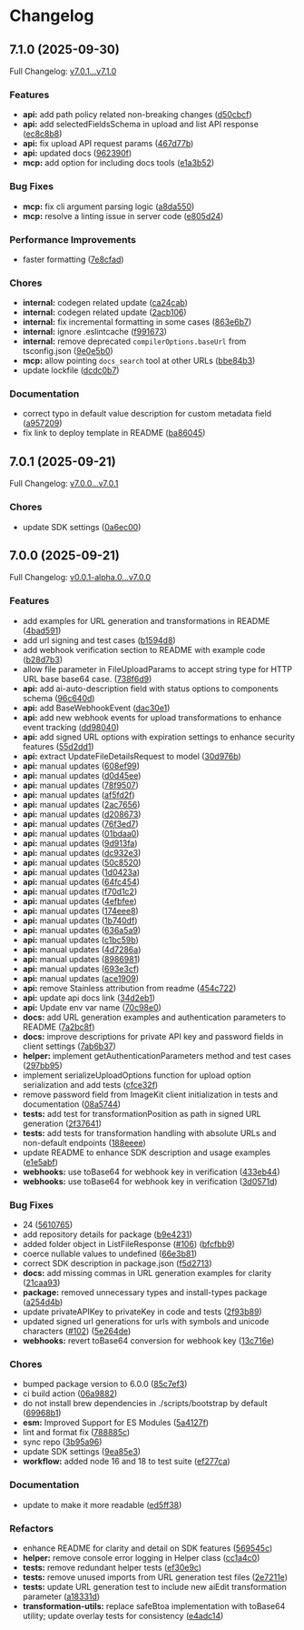 # Changelog

## 7.1.0 (2025-09-30)

Full Changelog: [v7.0.1...v7.1.0](https://github.com/imagekit-developer/imagekit-nodejs/compare/v7.0.1...v7.1.0)

### Features

* **api:** add path policy related non-breaking changes ([d50cbcf](https://github.com/imagekit-developer/imagekit-nodejs/commit/d50cbcf4cd2535e25310c635539a2ecf2f2e8201))
* **api:** add selectedFieldsSchema in upload and list API response ([ec8c8b8](https://github.com/imagekit-developer/imagekit-nodejs/commit/ec8c8b846e6288e6c13d4bbe4e65ca13d4059fa2))
* **api:** fix upload API request params ([467d77b](https://github.com/imagekit-developer/imagekit-nodejs/commit/467d77b12af3f7f0a0816bffb921b229f6c54a9b))
* **api:** updated docs ([962390f](https://github.com/imagekit-developer/imagekit-nodejs/commit/962390f02b179b6a34f9697c27bc67ed99ba9b99))
* **mcp:** add option for including docs tools ([e1a3b52](https://github.com/imagekit-developer/imagekit-nodejs/commit/e1a3b52f5691f398669cd682c57d5a6dc4e5895a))


### Bug Fixes

* **mcp:** fix cli argument parsing logic ([a8da550](https://github.com/imagekit-developer/imagekit-nodejs/commit/a8da5506c7a39462b7b02bbfec1e4e7a6fbdfdaf))
* **mcp:** resolve a linting issue in server code ([e805d24](https://github.com/imagekit-developer/imagekit-nodejs/commit/e805d24f1d721e1694b927c3c41c5b21a4433fb0))


### Performance Improvements

* faster formatting ([7e8cfad](https://github.com/imagekit-developer/imagekit-nodejs/commit/7e8cfadd5473e55e83c6659c4033f9b852d3f91c))


### Chores

* **internal:** codegen related update ([ca24cab](https://github.com/imagekit-developer/imagekit-nodejs/commit/ca24cab20bc7d4450623d67b0ebcb4e2a0ef7633))
* **internal:** codegen related update ([2acb106](https://github.com/imagekit-developer/imagekit-nodejs/commit/2acb106595f0642dcdb81bcd9a041a1bf059d307))
* **internal:** fix incremental formatting in some cases ([863e6b7](https://github.com/imagekit-developer/imagekit-nodejs/commit/863e6b7b6cff10c81fc07524b038972db2ce76b6))
* **internal:** ignore .eslintcache ([f991673](https://github.com/imagekit-developer/imagekit-nodejs/commit/f99167394b66562e972b54730a4cf65aed8e33fd))
* **internal:** remove deprecated `compilerOptions.baseUrl` from tsconfig.json ([9e0e5b0](https://github.com/imagekit-developer/imagekit-nodejs/commit/9e0e5b0c46930798e8d06f553fd91a57d9692d2b))
* **mcp:** allow pointing `docs_search` tool at other URLs ([bbe84b3](https://github.com/imagekit-developer/imagekit-nodejs/commit/bbe84b3a9a5b30fc11c7b074cea447632740f512))
* update lockfile ([dcdc0b7](https://github.com/imagekit-developer/imagekit-nodejs/commit/dcdc0b74f7d809165bc0e3bce1656626d5dd1240))


### Documentation

* correct typo in default value description for custom metadata field ([a957209](https://github.com/imagekit-developer/imagekit-nodejs/commit/a9572097a933ab5d9c62fda02d4edf8c9fc47eeb))
* fix link to deploy template in README ([ba86045](https://github.com/imagekit-developer/imagekit-nodejs/commit/ba86045ee37ea9c03cce09f8a8028e645f263bbf))

## 7.0.1 (2025-09-21)

Full Changelog: [v7.0.0...v7.0.1](https://github.com/imagekit-developer/imagekit-nodejs/compare/v7.0.0...v7.0.1)

### Chores

* update SDK settings ([0a6ec00](https://github.com/imagekit-developer/imagekit-nodejs/commit/0a6ec001c489c53040ea197d6c864f8b96fa8ac4))

## 7.0.0 (2025-09-21)

Full Changelog: [v0.0.1-alpha.0...v7.0.0](https://github.com/imagekit-developer/imagekit-nodejs/compare/v0.0.1-alpha.0...v7.0.0)

### Features

* add examples for URL generation and transformations in README ([4bad591](https://github.com/imagekit-developer/imagekit-nodejs/commit/4bad5917155a54e60ed5cbdfd10f1c1e98e14842))
* add url signing and test cases ([b1594d8](https://github.com/imagekit-developer/imagekit-nodejs/commit/b1594d8e0e416811bb7a87e3d14492725dc1b2d4))
* add webhook verification section to README with example code ([b28d7b3](https://github.com/imagekit-developer/imagekit-nodejs/commit/b28d7b376c90cf21704870cdd7c9401c86bac21d))
* allow file parameter in FileUploadParams to accept string type for HTTP URL base base64 case. ([738f6d9](https://github.com/imagekit-developer/imagekit-nodejs/commit/738f6d9ef6649d4c9288c2d05f083b2ca9211ee7))
* **api:** add ai-auto-description field with status options to components schema ([96c640d](https://github.com/imagekit-developer/imagekit-nodejs/commit/96c640d86b1810a122c8ba6418dd157cd0e1ff2d))
* **api:** add BaseWebhookEvent ([dac30e1](https://github.com/imagekit-developer/imagekit-nodejs/commit/dac30e1479b5f022c0d59c0bd84ee928ba676dd2))
* **api:** add new webhook events for upload transformations to enhance event tracking ([dd98040](https://github.com/imagekit-developer/imagekit-nodejs/commit/dd9804078ee46a656f8423de2845482bdaca6be8))
* **api:** add signed URL options with expiration settings to enhance security features ([55d2dd1](https://github.com/imagekit-developer/imagekit-nodejs/commit/55d2dd18b0c717a5ede4fea09523098d806e87af))
* **api:** extract UpdateFileDetailsRequest to model ([30d976b](https://github.com/imagekit-developer/imagekit-nodejs/commit/30d976b95ae76c09bc9152badd6bed801bf3cf57))
* **api:** manual updates ([608ef99](https://github.com/imagekit-developer/imagekit-nodejs/commit/608ef9945b576180c3786380262b1a4074bef456))
* **api:** manual updates ([d0d45ee](https://github.com/imagekit-developer/imagekit-nodejs/commit/d0d45ee5351438651649153cb70ed8d9809078a1))
* **api:** manual updates ([78f9507](https://github.com/imagekit-developer/imagekit-nodejs/commit/78f9507314187a0a925eb095168caa5759b7d42b))
* **api:** manual updates ([af5fd2f](https://github.com/imagekit-developer/imagekit-nodejs/commit/af5fd2f465f9d00d4822e1fac77cbe323094bd33))
* **api:** manual updates ([2ac7656](https://github.com/imagekit-developer/imagekit-nodejs/commit/2ac76564b2119db0d9d4eddb399ddf422ecc6eba))
* **api:** manual updates ([d208673](https://github.com/imagekit-developer/imagekit-nodejs/commit/d208673da821f783d8279d6eb22bfe1e41ee4f62))
* **api:** manual updates ([76f3ed7](https://github.com/imagekit-developer/imagekit-nodejs/commit/76f3ed799e69105013d849c0d94de6778ab4da7a))
* **api:** manual updates ([01bdaa0](https://github.com/imagekit-developer/imagekit-nodejs/commit/01bdaa02fe0d6a5d5fcdca09edd31d4562031ca7))
* **api:** manual updates ([9d913fa](https://github.com/imagekit-developer/imagekit-nodejs/commit/9d913fa2de488eed9e5be5d4ec10b5ad83335c62))
* **api:** manual updates ([dc932e3](https://github.com/imagekit-developer/imagekit-nodejs/commit/dc932e36e7d79742e2d1d39a8a4aaa7b667b85c1))
* **api:** manual updates ([50c8520](https://github.com/imagekit-developer/imagekit-nodejs/commit/50c8520ab96f5e96dcb50ca3964be1f21acd1dec))
* **api:** manual updates ([1d0423a](https://github.com/imagekit-developer/imagekit-nodejs/commit/1d0423a6b3866f9ad2cf65a09d0e9f902930c37e))
* **api:** manual updates ([64fc454](https://github.com/imagekit-developer/imagekit-nodejs/commit/64fc45473e4072df18cff73024bcd4469258bf65))
* **api:** manual updates ([f70d1c2](https://github.com/imagekit-developer/imagekit-nodejs/commit/f70d1c2fc248efb16b990e047796bf7aab5387c4))
* **api:** manual updates ([4efbfee](https://github.com/imagekit-developer/imagekit-nodejs/commit/4efbfee0ca0de866a0ad77c607d7d6fb14a05c84))
* **api:** manual updates ([174eee8](https://github.com/imagekit-developer/imagekit-nodejs/commit/174eee861dac548093cc6b561eb59496cb5539cb))
* **api:** manual updates ([1b740df](https://github.com/imagekit-developer/imagekit-nodejs/commit/1b740dfb1e21293568614f5a7fe96468762f5286))
* **api:** manual updates ([636a5a9](https://github.com/imagekit-developer/imagekit-nodejs/commit/636a5a991e4e648da2d183a6492e9a959938b2ec))
* **api:** manual updates ([c1bc59b](https://github.com/imagekit-developer/imagekit-nodejs/commit/c1bc59ba35af6b0e7bac82e1e87e3937eda72cf1))
* **api:** manual updates ([4d7286a](https://github.com/imagekit-developer/imagekit-nodejs/commit/4d7286a5b61168b8bccd44e2cf754938e63c8568))
* **api:** manual updates ([8986981](https://github.com/imagekit-developer/imagekit-nodejs/commit/898698108afffb5ecffda06765b7c02c21f2e74c))
* **api:** manual updates ([693e3cf](https://github.com/imagekit-developer/imagekit-nodejs/commit/693e3cf68ccd5a8de740ed35b9d0cc2660e88521))
* **api:** manual updates ([ace1909](https://github.com/imagekit-developer/imagekit-nodejs/commit/ace190977c46f6702597fb4d6ea54133346724a2))
* **api:** remove Stainless attribution from readme ([454c722](https://github.com/imagekit-developer/imagekit-nodejs/commit/454c7225ad3fbfda4f6807a0655b5d0b430b16d8))
* **api:** update api docs link ([34d2eb1](https://github.com/imagekit-developer/imagekit-nodejs/commit/34d2eb1c9de598e7f01156588a8f942dc36f8a70))
* **api:** Update env var name ([70c98e0](https://github.com/imagekit-developer/imagekit-nodejs/commit/70c98e08925b1884713e524129227003af75c7b6))
* **docs:** add URL generation examples and authentication parameters to README ([7a2bc8f](https://github.com/imagekit-developer/imagekit-nodejs/commit/7a2bc8f71d50a730fa7ebf634d2775c30d21171f))
* **docs:** improve descriptions for private API key and password fields in client settings ([7ab6b37](https://github.com/imagekit-developer/imagekit-nodejs/commit/7ab6b37f00f0b4ecba52bd4814370d22c5264c7e))
* **helper:** implement getAuthenticationParameters method and test cases ([297bb95](https://github.com/imagekit-developer/imagekit-nodejs/commit/297bb95dabb0ed878bd009e1878b418ed26bf31e))
* implement serializeUploadOptions function for upload option serialization and add tests ([cfce32f](https://github.com/imagekit-developer/imagekit-nodejs/commit/cfce32f9b706a52035714714dcbc8429e4072f04))
* remove password field from ImageKit client initialization in tests and documentation ([08a5744](https://github.com/imagekit-developer/imagekit-nodejs/commit/08a5744777862dcb8b156ed47b31865db2c9f837))
* **tests:** add test for transformationPosition as path in signed URL generation ([2f37641](https://github.com/imagekit-developer/imagekit-nodejs/commit/2f37641776756aaae377c802f46e2ee6349127eb))
* **tests:** add tests for transformation handling with absolute URLs and non-default endpoints ([188eeee](https://github.com/imagekit-developer/imagekit-nodejs/commit/188eeee3b77d7e3a89e8c5abad4e0fef0ca9107f))
* update README to enhance SDK description and usage examples ([e1e5abf](https://github.com/imagekit-developer/imagekit-nodejs/commit/e1e5abf48ffd9845a359082aa0b8ef10adeb7b7f))
* **webhooks:** use toBase64 for webhook key in verification ([433eb44](https://github.com/imagekit-developer/imagekit-nodejs/commit/433eb44c54f3211d1b80aa97935a705ce7968a8a))
* **webhooks:** use toBase64 for webhook key in verification ([3d0571d](https://github.com/imagekit-developer/imagekit-nodejs/commit/3d0571dbe9fa9cdd04f23a2f6d56a49005596649))


### Bug Fixes

* 24 ([5610765](https://github.com/imagekit-developer/imagekit-nodejs/commit/56107650b674572551057c3788e0857ece5e5e7c))
* add repository details for package ([b9e4231](https://github.com/imagekit-developer/imagekit-nodejs/commit/b9e423142ab909ce9f0034e73d26c6d350ade4da))
* added folder object in ListFileResponse ([#106](https://github.com/imagekit-developer/imagekit-nodejs/issues/106)) ([bfcfbb9](https://github.com/imagekit-developer/imagekit-nodejs/commit/bfcfbb9ed2c82aea7284ed6841d3a92afd2fb0da))
* coerce nullable values to undefined ([66e3b81](https://github.com/imagekit-developer/imagekit-nodejs/commit/66e3b81cc8d6a1a123c0622c08801ecbdeef4f9f))
* correct SDK description in package.json ([f5d2713](https://github.com/imagekit-developer/imagekit-nodejs/commit/f5d2713a54e1f0a1fc3c1c36546a7ad5d3f6783f))
* **docs:** add missing commas in URL generation examples for clarity ([21caa93](https://github.com/imagekit-developer/imagekit-nodejs/commit/21caa9336a890568790d5b2bb49c274ed2434c4e))
* **package:** removed unnecessary types and install-types package ([a254d4b](https://github.com/imagekit-developer/imagekit-nodejs/commit/a254d4b5f5cef576fba3499d77cafc13b521f7bb))
* update privateAPIKey to privateKey in code and tests ([2f93b89](https://github.com/imagekit-developer/imagekit-nodejs/commit/2f93b891233782e8f6af350905a979f683173458))
* updated signed url generations for urls with symbols and unicode characters ([#102](https://github.com/imagekit-developer/imagekit-nodejs/issues/102)) ([5e264de](https://github.com/imagekit-developer/imagekit-nodejs/commit/5e264dedf6b5fbc9e98b66e715726eb7b2b1cfba))
* **webhooks:** revert toBase64 conversion for webhook key ([13c716e](https://github.com/imagekit-developer/imagekit-nodejs/commit/13c716e35e73c8ad79157b818ac93b45365be8f3))


### Chores

* bumped package version to 6.0.0 ([85c7ef3](https://github.com/imagekit-developer/imagekit-nodejs/commit/85c7ef34f4c624d3b292ffe4115718607ec1e98d))
* ci build action ([06a9882](https://github.com/imagekit-developer/imagekit-nodejs/commit/06a988278c597a54f8d7e7b5c23d62cfae4079b7))
* do not install brew dependencies in ./scripts/bootstrap by default ([69968b1](https://github.com/imagekit-developer/imagekit-nodejs/commit/69968b160ccf3e4dbd68a6356714d75dd0d63acb))
* **esm:** Improved Support for ES Modules ([5a4127f](https://github.com/imagekit-developer/imagekit-nodejs/commit/5a4127fb4c3b6c7d007043cf51d3c0687ef68ac0))
* lint and format fix ([788885c](https://github.com/imagekit-developer/imagekit-nodejs/commit/788885c3cc5e8834105ec2b0b8ed28ac747b0b1a))
* sync repo ([3b95a96](https://github.com/imagekit-developer/imagekit-nodejs/commit/3b95a962395d62aee0c8133efce3bc863a0332bf))
* update SDK settings ([9ea85e3](https://github.com/imagekit-developer/imagekit-nodejs/commit/9ea85e33b6484aa6a62c178c51d9522756750297))
* **workflow:** added node 16 and 18 to test suite ([ef277ca](https://github.com/imagekit-developer/imagekit-nodejs/commit/ef277ca3e3f7d3801d9ea7a54929a9cd47837134))


### Documentation

* update to make it more readable ([ed5ff38](https://github.com/imagekit-developer/imagekit-nodejs/commit/ed5ff38d6d9576a70c8115d9ed1e54f537277d8a))


### Refactors

* enhance README for clarity and detail on SDK features ([569545c](https://github.com/imagekit-developer/imagekit-nodejs/commit/569545c17e7ccf80cffcbe1ef847a70e4f3d07d9))
* **helper:** remove console error logging in Helper class ([cc1a4c0](https://github.com/imagekit-developer/imagekit-nodejs/commit/cc1a4c0d915a9dfc6b1156f578fb1e713f965c2e))
* **tests:** remove redundant helper tests ([ef30e9c](https://github.com/imagekit-developer/imagekit-nodejs/commit/ef30e9c65b9259bbc5bef259a565789c1502dae8))
* **tests:** remove unused imports from URL generation test files ([2e7211e](https://github.com/imagekit-developer/imagekit-nodejs/commit/2e7211e34f56a45e909db054a5dc739dc824d6e4))
* **tests:** update URL generation test to include new aiEdit transformation parameter ([a18331d](https://github.com/imagekit-developer/imagekit-nodejs/commit/a18331d25a731109106a8e7c5c63a884e851d854))
* **transformation-utils:** replace safeBtoa implementation with toBase64 utility; update overlay tests for consistency ([e4adc14](https://github.com/imagekit-developer/imagekit-nodejs/commit/e4adc14a0662f9782665bdff8865229819618995))
